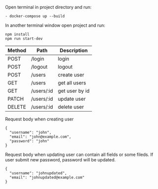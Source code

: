 
Open terminal in project directory and run:

```
- docker-compose up --build

```

In another terminal window open project and run:

```
npm install
npm run start-dev

```

Method | Path | Description
-------|------|------------ 
POST       |/login                           | login
POST       |/logout                          | logout
POST       |/users                           | create user                    
GET        |/users                           | get all users                     
GET        |/users/:id                       | get user by id                   
PATCH      |/users/:id                       | update user                    
DELETE     |/users/:id                       | delete user  


Request body when creating user
```
{
  "username": "john",
  "email": "john@example.com",
  "password": "john"
}
```

Request body when updating user can contain all fields or some fileds. 
If user submit new password, password will be updated.
```
{
  "username": "johnupdated",
  "email": "johnupdated@example.com"
}
```
